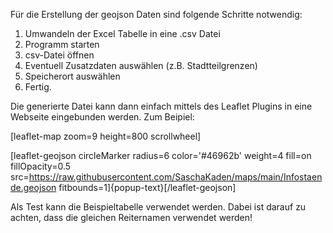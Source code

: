 Für die Erstellung der geojson Daten sind folgende Schritte notwendig:
1. Umwandeln der Excel Tabelle in eine .csv Datei
2. Programm starten
3. csv-Datei öffnen
4. Eventuell Zusatzdaten auswählen (z.B. Stadtteilgrenzen)
5. Speicherort auswählen 
6. Fertig.

Die generierte Datei kann dann einfach mittels des Leaflet Plugins in eine Webseite eingebunden werden.
Zum Beipiel:

[leaflet-map zoom=9  height=800  scrollwheel]

[leaflet-geojson circleMarker radius=6 color='#46962b' weight=4 fill=on fillOpacity=0.5 src=https://raw.githubusercontent.com/SaschaKaden/maps/main/Infostaende.geojson fitbounds=1]{popup-text}[/leaflet-geojson]

Als Test kann die Beispieltabelle verwendet werden.
Dabei ist darauf zu achten, dass die gleichen Reiternamen verwendet werden!
